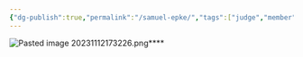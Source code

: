 ```yaml
---
{"dg-publish":true,"permalink":"/samuel-epke/","tags":["judge","member"]}
---
```



![Pasted image 20231112173226.png](/img/user/Pasted%20image%2020231112173226.png)****